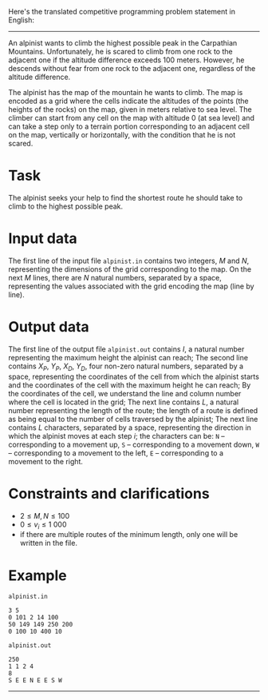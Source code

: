 Here's the translated competitive programming problem statement in English:

---

An alpinist wants to climb the highest possible peak in the Carpathian Mountains. Unfortunately, he is scared to climb from one rock to the adjacent one if the altitude difference exceeds $100$ meters. However, he descends without fear from one rock to the adjacent one, regardless of the altitude difference.

The alpinist has the map of the mountain he wants to climb. The map is encoded as a grid where the cells indicate the altitudes of the points (the heights of the rocks) on the map, given in meters relative to sea level. The climber can start from any cell on the map with altitude $0$ (at sea level) and can take a step only to a terrain portion corresponding to an adjacent cell on the map, vertically or horizontally, with the condition that he is not scared.

# Task

The alpinist seeks your help to find the shortest route he should take to climb to the highest possible peak.

# Input data

The first line of the input file `alpinist.in` contains two integers, $M$ and $N$, representing the dimensions of the grid corresponding to the map. On the next $M$ lines, there are $N$ natural numbers, separated by a space, representing the values associated with the grid encoding the map (line by line).

# Output data

The first line of the output file `alpinist.out` contains $I$, a natural number representing the maximum height the alpinist can reach; The second line contains $X_P$, $Y_P$, $X_D$, $Y_D$, four non-zero natural numbers, separated by a space, representing the coordinates of the cell from which the alpinist starts and the coordinates of the cell with the maximum height he can reach; By the coordinates of the cell, we understand the line and column number where the cell is located in the grid; The next line contains $L$, a natural number representing the length of the route; the length of a route is defined as being equal to the number of cells traversed by the alpinist; The next line contains $L$ characters, separated by a space, representing the direction in which the alpinist moves at each step $i$; the characters can be: `N` – corresponding to a movement up, `S` – corresponding to a movement down, `W` – corresponding to a movement to the left, `E` – corresponding to a movement to the right.

# Constraints and clarifications

* $2 \leq M,N \leq 100$
* $0 \leq v_i \leq 1 \ 000$
* if there are multiple routes of the minimum length, only one will be written in the file.

# Example

`alpinist.in`
```
3 5
0 101 2 14 100
50 149 149 250 200
0 100 10 400 10
```

`alpinist.out`
```
250
1 1 2 4
8
S E E N E E S W
```

---